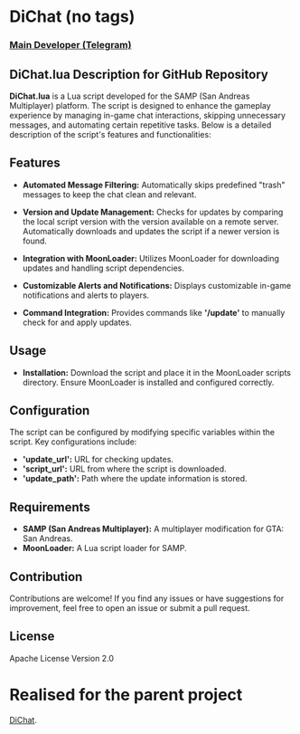 # DiChat (no tags)

### [Main Developer (Telegram)](https://t.me/lisowsky)

## DiChat.lua Description for GitHub Repository

**DiChat.lua** is a Lua script developed for the SAMP (San Andreas Multiplayer) platform. The script is designed to enhance the gameplay experience by managing in-game chat interactions, skipping unnecessary messages, and automating certain repetitive tasks. Below is a detailed description of the script's features and functionalities:

## Features

- **Automated Message Filtering:**
Automatically skips predefined "trash" messages to keep the chat clean and relevant.

- **Version and Update Management:**
Checks for updates by comparing the local script version with the version available on a remote server.
Automatically downloads and updates the script if a newer version is found.

- **Integration with MoonLoader:**
Utilizes MoonLoader for downloading updates and handling script dependencies.

- **Customizable Alerts and Notifications:**
Displays customizable in-game notifications and alerts to players.

- **Command Integration:**
Provides commands like **'/update'** to manually check for and apply updates.

## Usage

- **Installation:**
Download the script and place it in the MoonLoader scripts directory.
Ensure MoonLoader is installed and configured correctly.

## Configuration

The script can be configured by modifying specific variables within the script. Key configurations include:

- **'update_url':** URL for checking updates.
- **'script_url':** URL from where the script is downloaded.
- **'update_path':** Path where the update information is stored.

## Requirements

- **SAMP (San Andreas Multiplayer):** A multiplayer modification for GTA: San Andreas.
- **MoonLoader:** A Lua script loader for SAMP.

## Contribution

Contributions are welcome! If you find any issues or have suggestions for improvement, feel free to open an issue or submit a pull request.

## License

Apache License Version 2.0

# Realised for the parent project

[DiChat](https://github.com/TankerVScripte/DiChat).
